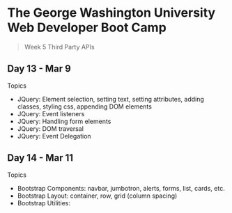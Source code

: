 # **The George Washington University Web Developer Boot Camp**
> Week 5 Third Party APIs

## **Day 13 - Mar 9**
Topics
- JQuery: Element selection, setting text, setting attributes, adding classes, styling css, appending DOM elements
- JQuery: Event listeners
- JQuery: Handling form elements
- JQuery: DOM traversal
- JQuery: Event Delegation

## **Day 14 - Mar 11**
Topics
- Bootstrap Components: navbar, jumbotron, alerts, forms, list, cards, etc.
- Bootstrap Layout: container, row, grid (column spacing)
- Bootstrap Utilities: 